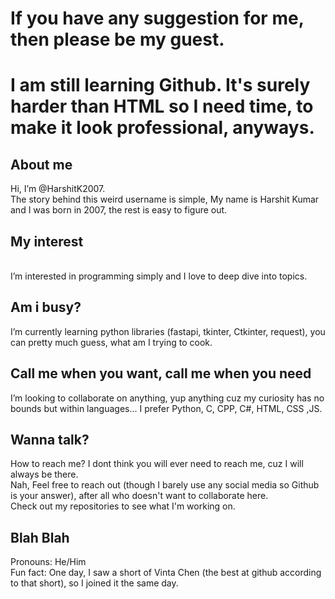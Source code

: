 # If you have any suggestion for me, then please be my guest.

# I am still learning Github. It's surely harder than HTML so I need time, to make it look professional, anyways.

## About me
Hi, I’m @HarshitK2007.
<br>
The story behind this weird username is simple, My name is Harshit Kumar and I was born in 2007, the rest is easy to figure out.

## My interest
<br>
I’m interested in programming simply and I love to deep dive into topics.

## Am i busy?
I’m currently learning python libraries (fastapi, tkinter, Ctkinter, request), you can pretty much guess, what am I trying to cook.

## Call me when you want, call me when you need
I’m looking to collaborate on anything, yup anything cuz my curiosity has no bounds but within languages... I prefer Python, C, CPP, C#, HTML, CSS ,JS.

## Wanna talk?
How to reach me? I dont think you will ever need to reach me, cuz I will always be there.
<br>
Nah, Feel free to reach out (though I barely use any social media so Github is your answer), after all who doesn't want to collaborate here.
<br>
Check out my repositories to see what I'm working on.

## Blah Blah 
Pronouns: He/Him
<br>
Fun fact: One day, I saw a short of Vinta Chen (the best at github according to that short), so I joined it the same day.

<!---
HarshitK2007/HarshitK2007 is a ✨ special ✨ repository because its `README.md` (this file) appears on your GitHub profile.
You can click the Preview link to take a look at your changes.
--->
